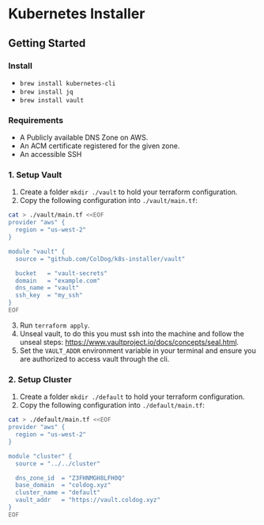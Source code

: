 # Kubernetes Installer

## Getting Started

### Install

- `brew install kubernetes-cli`
- `brew install jq`
- `brew install vault`

### Requirements

- A Publicly available DNS Zone on AWS.
- An ACM certificate registered for the given zone.
- An accessible SSH

### 1. Setup Vault

1. Create a folder `mkdir ./vault` to hold your terraform configuration.
2. Copy the following configuration into `./vault/main.tf`:

```bash
cat > ./vault/main.tf <<EOF
provider "aws" {
  region = "us-west-2"
}

module "vault" {
  source = "github.com/ColDog/k8s-installer/vault"

  bucket   = "vault-secrets"
  domain   = "example.com"
  dns_name = "vault"
  ssh_key  = "my_ssh"
}
EOF
```

3. Run `terraform apply`.
4. Unseal vault, to do this you must ssh into the machine and follow the unseal steps: https://www.vaultproject.io/docs/concepts/seal.html.
5. Set the `VAULT_ADDR` environment variable in your terminal and ensure you are authorized to access vault through the cli.

### 2. Setup Cluster

1. Create a folder `mkdir ./default` to hold your terraform configuration.
2. Copy the following configuration into `./default/main.tf`:

```bash
cat > ./default/main.tf <<EOF
provider "aws" {
  region = "us-west-2"
}

module "cluster" {
  source = "../../cluster"

  dns_zone_id  = "Z3FHNMGH8LFH0Q"
  base_domain  = "coldog.xyz"
  cluster_name = "default"
  vault_addr   = "https://vault.coldog.xyz"
}
EOF
```